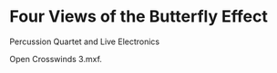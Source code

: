 # Four Views of the Butterfly Effect

Percussion Quartet and Live Electronics

Open Crosswinds 3.mxf.

